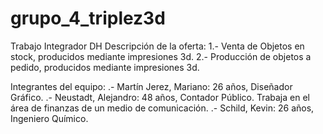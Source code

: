 # grupo_4_triplez3d
Trabajo Integrador DH
Descripción de la oferta:
  1.- Venta de Objetos en stock, producidos mediante impresiones 3d.
  2.- Producción de objetos a pedido, producidos mediante impresiones 3d.
  
Integrantes del equipo:
  .- Martín Jerez, Mariano: 26 años, Diseñador Gráfico. 
  .- Neustadt, Alejandro: 48 años, Contador Público. Trabaja en el área de finanzas de un medio de comunicación.
  .- Schild, Kevin: 26 años, Ingeniero Químico.
